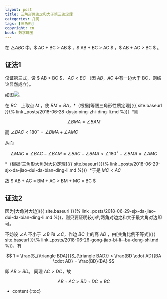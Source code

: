 ```yaml
---
layout: post
title: 三角形两边之和大于第三边定理
categories: 几何
tags: [三角形]
copyright: cn
book: 数学瑰宝
---
```


在 $\triangle ABC$ 中，$ AC + BC > AB $ ，$ AB + BC > AC $ ，$ AB + AC > BC $  。

<!--more-->

## 证法1

仅证第三式，设 $ AB < BC $， $AC < BC$ （因 $AB$，$AC$ 中有一边大于 BC，则结论显然成立）。

如图<img src="{{ site.baseurl }}{% link /pic/sjx_lianbiandayudisanbian.svg %}"/>，

在 $BC$　上取点 $M$ ，使 $BM = BA$，*（根据[等腰三角形性质定理]({{ site.baseurl }}{% link _posts/2018-06-28-dysjx-xing-zhi-ding-li.md %})）*则

$$ \angle BMA = \angle BAM $$

而 $\angle BAC < 180^\circ = \angle BMA + \angle AMC$

从而

$$\angle MAC = \angle BAC - \angle BAM = \angle BAC - \angle BMA < \angle 180^\circ - \angle BMA = \angle AMC$$

*（根据[三角形大角对大边定理]({{ site.baseurl }}{% link _posts/2018-06-29-sjx-da-jiao-dui-da-bian-ding-li.md %})）*于是 $MC < AC$

故 $ AB + AC = BM + AC > BM + MC = BC $

## 证法2

因为[大角对大边]({{ site.baseurl }}{% link _posts/2018-06-29-sjx-da-jiao-dui-da-bian-ding-li.md %})，则只要证明较小的两角对边之和大于最大角对边即可。

不妨设 $\angle A$ 不小于 $\angle B$ 和 $\angle C$，作边 $BC$ 上的高 $AD$ ，由[共角比例不等式]({{ site.baseurl }}{% link _posts/2018-06-26-gong-jiao-bi-li--bu-deng-shi.md %})，有

$$ 1 = \frac{S_{\triangle BDA}}{S_{\triangle BAD}} > \frac{BD \cdot AD}{BA \cdot AD} = \frac{BD}{BA} $$

即 $AB > BD$。 同理 $AC > DC$，故

$$ AB + AC > BD + DC = BC $$

* content
{:toc}
